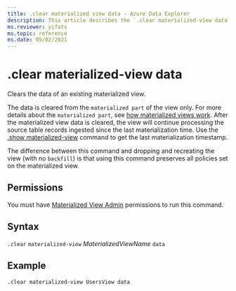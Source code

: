 ```yaml
---
title: .clear materialized view data - Azure Data Explorer
description: This article describes the `.clear materialized-view data` command in Azure Data Explorer.
ms.reviewer: yifats
ms.topic: reference
ms.date: 05/02/2021
---
```

# .clear materialized-view data

Clears the data of an existing materialized view. 

The data is cleared from the `materialized part` of the view only. For more details about the  `materialized part`, see [how materialized views work](materialized-view-overview.md#how-materialized-views-work). After the materialized view data is cleared, the view will continue processing the source table records ingested since the last materialization time. Use the [.show materialized-view](materialized-view-show-commands.md#show-materialized-view) command to get the last materialization timestamp.

The difference between this command and dropping and recreating the view (with no `backfill`) is that using this command preserves all policies set on the materialized view.

## Permissions

You must have [Materialized View Admin](../access-control/role-based-access-control.md) permissions to run this command.

## Syntax

`.clear` `materialized-view` *MaterializedViewName* `data`

## Example 

```kusto
.clear materialized-view UsersView data 
```
